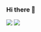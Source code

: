 ### Hi there 👋

<!--
**rishavk1102/rishavk1102** is a ✨ _special_ ✨ repository because its `README.md` (this file) appears on your GitHub profile.

Here are some ideas to get you started:

- 🔭 I’m currently working on ...
- 🌱 I’m currently learning ...
- 👯 I’m looking to collaborate on ...
- 🤔 I’m looking for help with ...
- 💬 Ask me about ...
- 📫 How to reach me: ...
- 😄 Pronouns: ...
- ⚡ Fun fact: ...
-->

<img src = "https://github-readme-stats.vercel.app/api?username=rishavk1102" >
<img src = "https://activity-graph.herokuapp.com/graph?username=rishavk1102&theme=react-dark&color=fff&bg_color=050f2c" >
